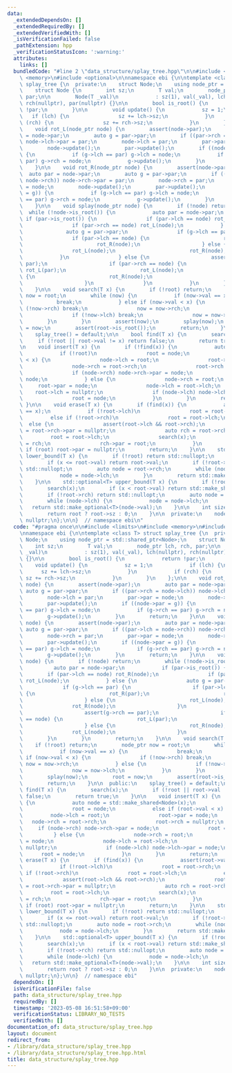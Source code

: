 ```yaml
---
data:
  _extendedDependsOn: []
  _extendedRequiredBy: []
  _extendedVerifiedWith: []
  _isVerificationFailed: false
  _pathExtension: hpp
  _verificationStatusIcon: ':warning:'
  attributes:
    links: []
  bundledCode: "#line 2 \"data_structure/splay_tree.hpp\"\n\n#include <limits>\n#include\
    \ <memory>\n#include <optional>\n\nnamespace ebi {\n\ntemplate <class T> struct\
    \ splay_tree {\n  private:\n    struct Node;\n    using node_ptr = std::shared_ptr<Node>;\n\
    \    struct Node {\n        int sz;\n        T val;\n        node_ptr lch, rch,\
    \ par;\n\n        Node(T _val)\n            : sz(1), val(_val), lch(nullptr),\
    \ rch(nullptr), par(nullptr) {}\n\n        bool is_root() {\n            return\
    \ !par;\n        }\n\n        void update() {\n            sz = 1;\n         \
    \   if (lch) {\n                sz += lch->sz;\n            }\n            if\
    \ (rch) {\n                sz += rch->sz;\n            }\n        }\n    };\n\n\
    \    void rot_L(node_ptr node) {\n        assert(node->par);\n        auto par\
    \ = node->par;\n        auto g = par->par;\n        if ((par->rch = node->lch))\
    \ node->lch->par = par;\n        node->lch = par;\n        par->par = node;\n\
    \        node->update();\n        par->update();\n        if ((node->par = g))\
    \ {\n            if (g->lch == par) g->lch = node;\n            if (g->rch ==\
    \ par) g->rch = node;\n            g->update();\n        }\n        return;\n\
    \    }\n\n    void rot_R(node_ptr node) {\n        assert(node->par);\n      \
    \  auto par = node->par;\n        auto g = par->par;\n        if ((par->lch =\
    \ node->rch)) node->rch->par = par;\n        node->rch = par;\n        par->par\
    \ = node;\n        node->update();\n        par->update();\n        if ((node->par\
    \ = g)) {\n            if (g->lch == par) g->lch = node;\n            if (g->rch\
    \ == par) g->rch = node;\n            g->update();\n        }\n        return;\n\
    \    }\n\n    void splay(node_ptr node) {\n        if (!node) return;\n      \
    \  while (!node->is_root()) {\n            auto par = node->par;\n           \
    \ if (par->is_root()) {\n                if (par->lch == node) rot_R(node);\n\
    \                if (par->rch == node) rot_L(node);\n            } else {\n  \
    \              auto g = par->par;\n                if (g->lch == par) {\n    \
    \                if (par->lch == node) {\n                        rot_R(par);\n\
    \                        rot_R(node);\n                    } else {\n        \
    \                rot_L(node);\n                        rot_R(node);\n        \
    \            }\n                } else {\n                    assert(g->rch ==\
    \ par);\n                    if (par->rch == node) {\n                       \
    \ rot_L(par);\n                        rot_L(node);\n                    } else\
    \ {\n                        rot_R(node);\n                        rot_L(node);\n\
    \                    }\n                }\n            }\n        }\n        return;\n\
    \    }\n\n    void search(T x) {\n        if (!root) return;\n        node_ptr\
    \ now = root;\n        while (now) {\n            if (now->val == x) {\n     \
    \           break;\n            } else if (now->val < x) {\n                if\
    \ (!now->rch) break;\n                now = now->rch;\n            } else {\n\
    \                if (!now->lch) break;\n                now = now->lch;\n    \
    \        }\n        }\n        assert(now);\n        splay(now);\n        root\
    \ = now;\n        assert(root->is_root());\n        return;\n    }\n\n  public:\n\
    \    splay_tree() = default;\n\n    bool find(T x) {\n        search(x);\n   \
    \     if (!root || root->val != x) return false;\n        return true;\n    }\n\
    \n    void insert(T x) {\n        if (!find(x)) {\n            auto node = std::make_shared<Node>(x);\n\
    \            if (!root)\n                root = node;\n            else if (root->val\
    \ < x) {\n                node->lch = root;\n                root->par = node;\n\
    \                node->rch = root->rch;\n                root->rch = nullptr;\n\
    \                if (node->rch) node->rch->par = node;\n                root =\
    \ node;\n            } else {\n                node->rch = root;\n           \
    \     root->par = node;\n                node->lch = root->lch;\n            \
    \    root->lch = nullptr;\n                if (node->lch) node->lch->par = node;\n\
    \                root = node;\n            }\n        }\n        return;\n   \
    \ }\n\n    void erase(T x) {\n        if (find(x)) {\n            assert(root->val\
    \ == x);\n            if (!root->lch)\n                root = root->rch;\n   \
    \         else if (!root->rch)\n                root = root->lch;\n          \
    \  else {\n                assert(root->lch && root->rch);\n                root->lch->par\
    \ = root->rch->par = nullptr;\n                auto rch = root->rch;\n       \
    \         root = root->lch;\n                search(x);\n                root->rch\
    \ = rch;\n                rch->par = root;\n            }\n        }\n       \
    \ if (root) root->par = nullptr;\n        return;\n    }\n\n    std::optional<T>\
    \ lower_bound(T x) {\n        if (!root) return std::nullopt;\n        search(x);\n\
    \        if (x <= root->val) return root->val;\n        if (!root->rch) return\
    \ std::nullopt;\n        auto node = root->rch;\n        while (node->lch) {\n\
    \            node = node->lch;\n        }\n        return std::make_optional<T>(node->val);\n\
    \    }\n\n    std::optional<T> upper_bound(T x) {\n        if (!root) return std::nullopt;\n\
    \        search(x);\n        if (x < root->val) return std::make_shared<T>(root->val);\n\
    \        if (!root->rch) return std::nullopt;\n        auto node = root->rch;\n\
    \        while (node->lch) {\n            node = node->lch;\n        }\n     \
    \   return std::make_optional<T>(node->val);\n    }\n\n    int size() const {\n\
    \        return root ? root->sz : 0;\n    }\n\n  private:\n    node_ptr root =\
    \ nullptr;\n};\n\n}  // namespace ebi\n"
  code: "#pragma once\n\n#include <limits>\n#include <memory>\n#include <optional>\n\
    \nnamespace ebi {\n\ntemplate <class T> struct splay_tree {\n  private:\n    struct\
    \ Node;\n    using node_ptr = std::shared_ptr<Node>;\n    struct Node {\n    \
    \    int sz;\n        T val;\n        node_ptr lch, rch, par;\n\n        Node(T\
    \ _val)\n            : sz(1), val(_val), lch(nullptr), rch(nullptr), par(nullptr)\
    \ {}\n\n        bool is_root() {\n            return !par;\n        }\n\n    \
    \    void update() {\n            sz = 1;\n            if (lch) {\n          \
    \      sz += lch->sz;\n            }\n            if (rch) {\n               \
    \ sz += rch->sz;\n            }\n        }\n    };\n\n    void rot_L(node_ptr\
    \ node) {\n        assert(node->par);\n        auto par = node->par;\n       \
    \ auto g = par->par;\n        if ((par->rch = node->lch)) node->lch->par = par;\n\
    \        node->lch = par;\n        par->par = node;\n        node->update();\n\
    \        par->update();\n        if ((node->par = g)) {\n            if (g->lch\
    \ == par) g->lch = node;\n            if (g->rch == par) g->rch = node;\n    \
    \        g->update();\n        }\n        return;\n    }\n\n    void rot_R(node_ptr\
    \ node) {\n        assert(node->par);\n        auto par = node->par;\n       \
    \ auto g = par->par;\n        if ((par->lch = node->rch)) node->rch->par = par;\n\
    \        node->rch = par;\n        par->par = node;\n        node->update();\n\
    \        par->update();\n        if ((node->par = g)) {\n            if (g->lch\
    \ == par) g->lch = node;\n            if (g->rch == par) g->rch = node;\n    \
    \        g->update();\n        }\n        return;\n    }\n\n    void splay(node_ptr\
    \ node) {\n        if (!node) return;\n        while (!node->is_root()) {\n  \
    \          auto par = node->par;\n            if (par->is_root()) {\n        \
    \        if (par->lch == node) rot_R(node);\n                if (par->rch == node)\
    \ rot_L(node);\n            } else {\n                auto g = par->par;\n   \
    \             if (g->lch == par) {\n                    if (par->lch == node)\
    \ {\n                        rot_R(par);\n                        rot_R(node);\n\
    \                    } else {\n                        rot_L(node);\n        \
    \                rot_R(node);\n                    }\n                } else {\n\
    \                    assert(g->rch == par);\n                    if (par->rch\
    \ == node) {\n                        rot_L(par);\n                        rot_L(node);\n\
    \                    } else {\n                        rot_R(node);\n        \
    \                rot_L(node);\n                    }\n                }\n    \
    \        }\n        }\n        return;\n    }\n\n    void search(T x) {\n    \
    \    if (!root) return;\n        node_ptr now = root;\n        while (now) {\n\
    \            if (now->val == x) {\n                break;\n            } else\
    \ if (now->val < x) {\n                if (!now->rch) break;\n               \
    \ now = now->rch;\n            } else {\n                if (!now->lch) break;\n\
    \                now = now->lch;\n            }\n        }\n        assert(now);\n\
    \        splay(now);\n        root = now;\n        assert(root->is_root());\n\
    \        return;\n    }\n\n  public:\n    splay_tree() = default;\n\n    bool\
    \ find(T x) {\n        search(x);\n        if (!root || root->val != x) return\
    \ false;\n        return true;\n    }\n\n    void insert(T x) {\n        if (!find(x))\
    \ {\n            auto node = std::make_shared<Node>(x);\n            if (!root)\n\
    \                root = node;\n            else if (root->val < x) {\n       \
    \         node->lch = root;\n                root->par = node;\n             \
    \   node->rch = root->rch;\n                root->rch = nullptr;\n           \
    \     if (node->rch) node->rch->par = node;\n                root = node;\n  \
    \          } else {\n                node->rch = root;\n                root->par\
    \ = node;\n                node->lch = root->lch;\n                root->lch =\
    \ nullptr;\n                if (node->lch) node->lch->par = node;\n          \
    \      root = node;\n            }\n        }\n        return;\n    }\n\n    void\
    \ erase(T x) {\n        if (find(x)) {\n            assert(root->val == x);\n\
    \            if (!root->lch)\n                root = root->rch;\n            else\
    \ if (!root->rch)\n                root = root->lch;\n            else {\n   \
    \             assert(root->lch && root->rch);\n                root->lch->par\
    \ = root->rch->par = nullptr;\n                auto rch = root->rch;\n       \
    \         root = root->lch;\n                search(x);\n                root->rch\
    \ = rch;\n                rch->par = root;\n            }\n        }\n       \
    \ if (root) root->par = nullptr;\n        return;\n    }\n\n    std::optional<T>\
    \ lower_bound(T x) {\n        if (!root) return std::nullopt;\n        search(x);\n\
    \        if (x <= root->val) return root->val;\n        if (!root->rch) return\
    \ std::nullopt;\n        auto node = root->rch;\n        while (node->lch) {\n\
    \            node = node->lch;\n        }\n        return std::make_optional<T>(node->val);\n\
    \    }\n\n    std::optional<T> upper_bound(T x) {\n        if (!root) return std::nullopt;\n\
    \        search(x);\n        if (x < root->val) return std::make_shared<T>(root->val);\n\
    \        if (!root->rch) return std::nullopt;\n        auto node = root->rch;\n\
    \        while (node->lch) {\n            node = node->lch;\n        }\n     \
    \   return std::make_optional<T>(node->val);\n    }\n\n    int size() const {\n\
    \        return root ? root->sz : 0;\n    }\n\n  private:\n    node_ptr root =\
    \ nullptr;\n};\n\n}  // namespace ebi"
  dependsOn: []
  isVerificationFile: false
  path: data_structure/splay_tree.hpp
  requiredBy: []
  timestamp: '2023-05-08 16:51:58+09:00'
  verificationStatus: LIBRARY_NO_TESTS
  verifiedWith: []
documentation_of: data_structure/splay_tree.hpp
layout: document
redirect_from:
- /library/data_structure/splay_tree.hpp
- /library/data_structure/splay_tree.hpp.html
title: data_structure/splay_tree.hpp
---
```

